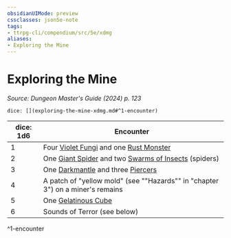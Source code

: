 ```yaml
---
obsidianUIMode: preview
cssclasses: json5e-note
tags:
- ttrpg-cli/compendium/src/5e/xdmg
aliases:
- Exploring the Mine
---
```

# Exploring the Mine
*Source: Dungeon Master's Guide (2024) p. 123* 

`dice: [](exploring-the-mine-xdmg.md#^1-encounter)`

| dice: 1d6 | Encounter |
|-----------|-----------|
| 1 | Four [Violet Fungi](Інструменти%20ДМ/CLI/bestiary/plant/violet-fungus-xmm.md) and one [Rust Monster](Інструменти%20ДМ/CLI/bestiary/monstrosity/rust-monster-xmm.md) |
| 2 | One [Giant Spider](Інструменти%20ДМ/CLI/bestiary/beast/giant-spider-xmm.md) and two [Swarms of Insects](Інструменти%20ДМ/CLI/bestiary/beast/swarm-of-insects-xmm.md) (spiders) |
| 3 | One [Darkmantle](Інструменти%20ДМ/CLI/bestiary/aberration/darkmantle-xmm.md) and three [Piercers](Інструменти%20ДМ/CLI/bestiary/aberration/piercer-xmm.md) |
| 4 | A patch of "yellow mold" (see ""Hazards"" in "chapter 3") on a miner's remains |
| 5 | One [Gelatinous Cube](Інструменти%20ДМ/CLI/bestiary/ooze/gelatinous-cube-xmm.md) |
| 6 | Sounds of Terror (see below) |
^1-encounter